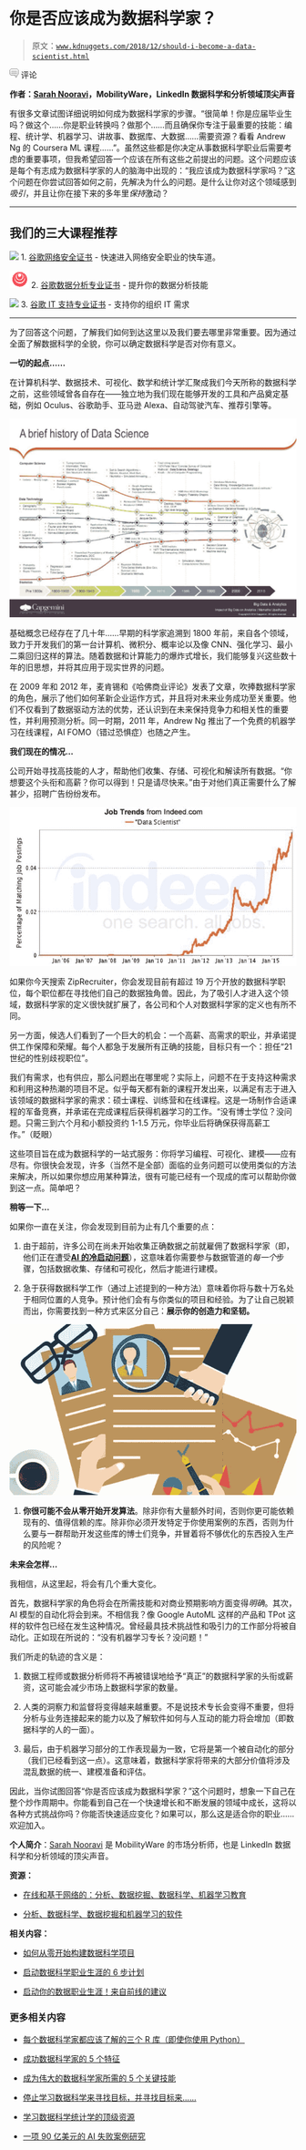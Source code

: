 # 你是否应该成为数据科学家？

> 原文：[`www.kdnuggets.com/2018/12/should-i-become-a-data-scientist.html`](https://www.kdnuggets.com/2018/12/should-i-become-a-data-scientist.html)

![c](img/3d9c022da2d331bb56691a9617b91b90.png) 评论

**作者：[Sarah Nooravi](https://www.linkedin.com/in/snooravi/)，MobilityWare，LinkedIn 数据科学和分析领域顶尖声音**

有很多文章试图详细说明如何成为数据科学家的步骤。“很简单！你是应届毕业生吗？做这个……你是职业转换吗？做那个……而且确保你专注于最重要的技能：编程、统计学、机器学习、讲故事、数据库、大数据……需要资源？看看 Andrew Ng 的 Coursera ML 课程……”。虽然这些都是你决定从事数据科学职业后需要考虑的重要事项，但我希望回答一个应该在所有这些之前提出的问题。这个问题应该是每个有志成为数据科学家的人的脑海中出现的：“我应该成为数据科学家吗？”这个问题在你尝试回答如何之前，先解决为什么的问题。是什么让你对这个领域感到*吸引*，并且让你在接下来的多年里*保持*激动？

* * *

## 我们的三大课程推荐

![](img/0244c01ba9267c002ef39d4907e0b8fb.png) 1\. [谷歌网络安全证书](https://www.kdnuggets.com/google-cybersecurity) - 快速进入网络安全职业的快车道。

![](img/e225c49c3c91745821c8c0368bf04711.png) 2\. [谷歌数据分析专业证书](https://www.kdnuggets.com/google-data-analytics) - 提升你的数据分析技能

![](img/0244c01ba9267c002ef39d4907e0b8fb.png) 3\. [谷歌 IT 支持专业证书](https://www.kdnuggets.com/google-itsupport) - 支持你的组织 IT 需求

* * *

为了回答这个问题，了解我们如何到达这里以及我们要去哪里非常重要。因为通过全面了解数据科学的全貌，你可以确定数据科学是否对你有意义。

**一切的起点……**

在计算机科学、数据技术、可视化、数学和统计学汇聚成我们今天所称的数据科学之前，这些领域曾各自存在——独立地为我们现在能够开发的工具和产品奠定基础，例如 Oculus、谷歌助手、亚马逊 Alexa、自动驾驶汽车、推荐引擎等。

![数据科学的历史](img/67faffe84165f34cd36acceb7764551a.png)

基础概念已经存在了几十年……早期的科学家追溯到 1800 年前，来自各个领域，致力于开发我们的第一台计算机、微积分、概率论以及像 CNN、强化学习、最小二乘回归这样的算法。随着数据和计算能力的爆炸式增长，我们能够复兴这些数十年的旧思想，并将其应用于现实世界的问题。

在 2009 年和 2012 年，麦肯锡和《哈佛商业评论》发表了文章，吹捧数据科学家的角色，展示了他们如何革新企业运作方式，并且将对未来业务成功至关重要。他们不仅看到了数据驱动方法的优势，还认识到在未来保持竞争力和相关性的重要性，并利用预测分析。同一时期，2011 年，Andrew Ng 推出了一个免费的机器学习在线课程，AI FOMO（错过恐惧症）也随之产生。

**我们现在的情况…**

公司开始寻找高技能的人才，帮助他们收集、存储、可视化和解读所有数据。“你想要这个头衔和高薪？你可以得到！只是请尽快来。”由于对他们真正需要什么了解甚少，招聘广告纷纷发布。

![职位趋势 数据科学家](img/dd42a135b32d8cd990bb26fdc1c61eeb.png)

如果你今天搜索 ZipRecruiter，你会发现目前有超过 19 万个开放的数据科学职位，每个职位都在寻找他们自己的数据独角兽。因此，为了吸引人才进入这个领域，数据科学家的定义很快就扩展了，各公司和个人对数据科学家的定义也有所不同。

另一方面，候选人们看到了一个巨大的机会：一个高薪、高需求的职业，并承诺提供工作保障和荣耀。每个人都急于发展所有正确的技能，目标只有一个：担任“21 世纪的性别歧视职位”。

我们有需求，也有供应，那么问题出在哪里呢？实际上，问题不在于支持这种需求和利用这种热潮的项目不足。似乎每天都有新的课程开发出来，以满足有志于进入该领域的数据科学家的需求：硕士课程、训练营和在线课程。这是一场制作合适课程的军备竞赛，并承诺在完成课程后获得机器学习的工作。“没有博士学位？没问题。只需三到六个月和小额投资约 1-1.5 万元，你毕业后将确保获得高薪工作。”（眨眼）

这些项目旨在成为数据科学的一站式服务：你将学习编程、可视化、建模——应有尽有。你很快会发现，许多（当然不是全部）面临的业务问题可以使用类似的方法来解决，所以如果你想应用某种算法，很有可能已经有一个现成的库可以帮助你做到这一点。简单吧？

**稍等一下…**

如果你一直在关注，你会发现到目前为止有几个重要的点：

1.  由于超前，许多公司在尚未开始收集正确数据之前就雇佣了数据科学家（即，他们正在遭受[**AI 的冷启动问题**](https://towardsdatascience.com/the-cold-start-problem-with-artificial-intelligence-49938ed3f612)），这意味着你需要参与数据管道的*每一个*步骤，包括数据收集、存储和可视化，然后才能进行建模。

1.  急于获得数据科学工作（通过上述提到的一种方法）意味着你将与数十万名处于相同位置的人竞争。预计他们会有与你类似的项目和经验。为了让自己脱颖而出，你需要找到一种方式来区分自己：**展示你的创造力和坚韧。**

![数据科学工作](img/5b380ff779146a5c47b199a24993cd24.png)

1.  **你很可能不会从零开始开发算法**。除非你有大量额外时间，否则你更可能依赖现有的、值得信赖的库。除非你必须开发特定于你使用案例的东西，否则为什么要与一群帮助开发这些库的博士们竞争，并冒着将不够优化的东西投入生产的风险呢？

**未来会怎样…**

我相信，从这里起，将会有几个重大变化。

首先，数据科学家的角色将会在所需技能和对商业预期影响方面变得*明确*。其次，AI 模型的自动化将会到来。不相信我？像 Google AutoML 这样的产品和 TPot 这样的软件包已经在发生这种情况。曾经最具技术挑战性和吸引力的工作部分将被自动化。正如现在所说的：“没有机器学习专长？没问题！”

我们所走的轨迹的含义是：

1.  数据工程师或数据分析师将不再被错误地给予“真正”的数据科学家的头衔或薪资，这可能会减少市场上数据科学家的数量。

1.  人类的洞察力和监督将变得越来越重要。不是说技术专长会变得不重要，但将分析与业务连接起来的能力以及了解软件如何与人互动的能力将会增加（即数据科学的人的一面）。

1.  最后，由于机器学习部分的工作表现最为一致，它将是第一个被自动化的部分（我们已经看到这一点）。这意味着，数据科学家将带来的大部分价值将涉及混乱数据的统一、建模准备和评估。

因此，当你试图回答“你是否应该成为数据科学家？”这个问题时，想象一下自己在整个炒作周期中。你能看到自己在一个快速增长和不断发展的领域中成长，这将以各种方式挑战你吗？你能否快速适应变化？如果可以，那么这是适合你的职业……欢迎加入。

**个人简介**：[Sarah Nooravi](https://www.linkedin.com/in/snooravi/) 是 MobilityWare 的市场分析师，也是 LinkedIn 数据科学和分析领域的顶尖声音。

**资源：**

+   [在线和基于网络的：分析、数据挖掘、数据科学、机器学习教育](https://www.kdnuggets.com/education/online.html)

+   [分析、数据科学、数据挖掘和机器学习的软件](https://www.kdnuggets.com/software/index.html)

**相关内容：**

+   [如何从零开始构建数据科学项目](https://www.kdnuggets.com/2018/12/build-data-science-project-from-scratch.html)

+   [启动数据科学职业生涯的 6 步计划](https://www.kdnuggets.com/2018/12/6-step-plan-starting-data-science-career.html)

+   [启动你的数据职业生涯！来自前线的建议](https://www.kdnuggets.com/2018/12/kick-start-your-data-career.html)

### 更多相关内容

+   [每个数据科学家都应该了解的三个 R 库（即使你使用 Python）](https://www.kdnuggets.com/2021/12/three-r-libraries-every-data-scientist-know-even-python.html)

+   [成功数据科学家的 5 个特征](https://www.kdnuggets.com/2021/12/5-characteristics-successful-data-scientist.html)

+   [成为伟大的数据科学家所需的 5 个关键技能](https://www.kdnuggets.com/2021/12/5-key-skills-needed-become-great-data-scientist.html)

+   [停止学习数据科学来寻找目标，并寻找目标来……](https://www.kdnuggets.com/2021/12/stop-learning-data-science-find-purpose.html)

+   [学习数据科学统计学的顶级资源](https://www.kdnuggets.com/2021/12/springboard-top-resources-learn-data-science-statistics.html)

+   [一项 90 亿美元的 AI 失败案例研究](https://www.kdnuggets.com/2021/12/9b-ai-failure-examined.html)
